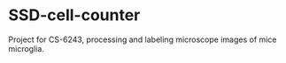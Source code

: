 # SSD-cell-counter
Project for CS-6243, processing and labeling microscope images of mice microglia.
